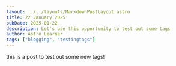 ```yaml
---
layout: ../../layouts/MarkdownPostLayout.astro
title: 22 January 2025
pubDate: 2025-01-22
description: Let's use this opportunity to test out some tags
author: Astro Learner
tags: ["blogging", "testingtags"]
---
```


this is a post to test out some new tags!